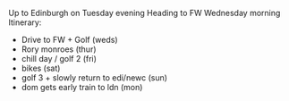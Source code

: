 Up to Edinburgh on Tuesday evening
Heading to FW Wednesday morning
Itinerary:
  - Drive to FW + Golf (weds)
  - Rory monroes (thur)
  - chill day / golf 2 (fri)
  - bikes (sat)
  - golf 3 + slowly return to edi/newc (sun)
  - dom gets early train to ldn (mon)
